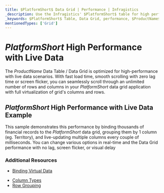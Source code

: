 ```yaml
---
title: $PlatformShort$ Data Grid | Performance | Infragistics
_description: Use the Infragistics' $PlatformShort$ table for high performance data scenarios. Scroll through an unlimited number of rows and columns with full virtualization. View $ProductName$ table tutorials!
_keywords: $PlatformShort$ Table, Data Grid, performance, $ProductName$, Infragistics, data binding
mentionedTypes: ['Grid']
---
```


# $PlatformShort$ High Performance with Live Data

The $ProductName$ Data Table / Data Grid is optimized for high-performance with live data scenarios.  With fast load time, smooth scrolling with zero lag time or screen flicker, you can seamlessly scroll through an unlimited number of rows and columns in your $PlatformShort$ data grid application with full virtualization of grid's columns and rows.

## $PlatformShort$ High Performance with Live Data Example

This sample demonstrates this performance by binding thousands of financial records to the $PlatformShort$ data grid, grouping them by 1 column (eg. Territory), and live-updating multiple columns every couple of milliseconds. You can change various options in real-time and the Data Grid performance with no lag, screen flicker, or visual delay


<code-view style="height: 600px" 
           data-demos-base-url="{environment:demosBaseUrl}" 
           iframe-src="{environment:demosBaseUrl}/grids/data-grid-performance" alt="$PlatformShort$ High Performance with Live Data Example">
</code-view>
<sample-button src="grids/data-grid/performance"></sample-button>

<div class="divider--half"></div>


### Additional Resources

<!-- Angular, React, WebComponents -->
- [Binding Virtual Data](data-grid-remote-data.md)
<!-- end: Angular, React, WebComponents -->
- [Column Types ](data-grid-column-types.md)
- [Row Grouping](data-grid-row-grouping.md)
